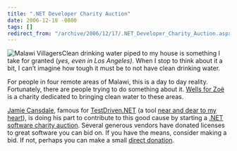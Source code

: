 ```yaml
---
title: ".NET Developer Charity Auction"
date: 2006-12-18 -0800
tags: []
redirect_from: "/archive/2006/12/17/.NET_Developer_Charity_Auction.aspx/"
---
```


![Malawi
Villagers](https://haacked.com/images/haacked_com/WindowsLiveWriter/920309b32670.NETDeveloperCharityAuction_11436/MzuzuSept82006Richard112%5B6%5D.jpg)Clean
drinking water piped to my house is something I take for granted (*yes,
even in Los Angeles)*. When I stop to think about it a bit, I can’t
imagine how tough it must be to not have clean drinking water.

For people in four remote areas of Malawi, this is a day to day reality.
Fortunately, there are people trying to do something about it. [Wells
for Zoë](http://www.wellsforzoe.org/ "The Charity’s Website") is a
charity dedicated to bringing clean water to these areas.

[Jamie
Cansdale](http://weblogs.asp.net/nunitaddin/ "Jamie Cansdale’s Blog"),
famous for [TestDriven.NET](http://testdriven.net/ "TestDriven.NET") (a
tool [near and dear to my
heart](https://haacked.com/archive/2006/12/14/Indulging_My_OCD_Using_TestDriven.NET_With_NCoverExplorer.aspx "Indulging my unit testing OCD")),
is doing his part to contribute to this good cause by starting a [.NET
software charity
auction](http://weblogs.asp.net/nunitaddin/archive/2006/12/14/net-developer-software-charity-auction.aspx "Charity Auction").
Several generous vendors have donated licenses to great software you can
bid on. If you have the means, consider making a bid. If not, perhaps
you can make a small [direct
donation](http://www.wellsforzoe.org/donations.htm "Donation").


